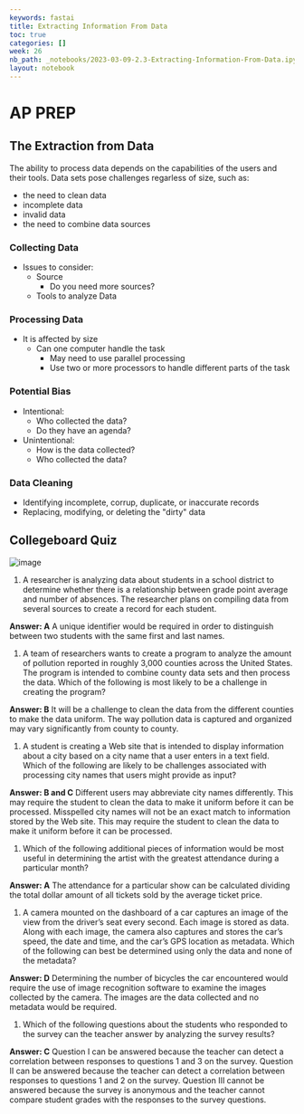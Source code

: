 ```yaml
---
keywords: fastai
title: Extracting Information From Data
toc: true
categories: []
week: 26
nb_path: _notebooks/2023-03-09-2.3-Extracting-Information-From-Data.ipynb
layout: notebook
---
```


<!--
#################################################
### THIS FILE WAS AUTOGENERATED! DO NOT EDIT! ###
#################################################
# file to edit: _notebooks/2023-03-09-2.3-Extracting-Information-From-Data.ipynb
-->

<div class="container" id="notebook-container">
        
<div class="cell border-box-sizing text_cell rendered"><div class="inner_cell">
<div class="text_cell_render border-box-sizing rendered_html">
<h1 id="AP-PREP">AP PREP<a class="anchor-link" href="#AP-PREP"> </a></h1><h2 id="The-Extraction-from-Data">The Extraction from Data<a class="anchor-link" href="#The-Extraction-from-Data"> </a></h2><p>The ability to process data depends on the capabilities of the users and their tools. Data sets pose challenges regarless of size, such as:</p>
<ul>
<li>the need to clean data</li>
<li>incomplete data</li>
<li>invalid data</li>
<li>the need to combine data sources</li>
</ul>
<h3 id="Collecting-Data">Collecting Data<a class="anchor-link" href="#Collecting-Data"> </a></h3><ul>
<li>Issues to consider:<ul>
<li>Source<ul>
<li>Do you need more sources?</li>
</ul>
</li>
<li>Tools to analyze Data</li>
</ul>
</li>
</ul>
<h3 id="Processing-Data">Processing Data<a class="anchor-link" href="#Processing-Data"> </a></h3><ul>
<li>It is affected by size<ul>
<li>Can one computer handle the task<ul>
<li>May need to use parallel processing</li>
<li>Use two or more processors to handle different parts of the task</li>
</ul>
</li>
</ul>
</li>
</ul>
<h3 id="Potential-Bias">Potential Bias<a class="anchor-link" href="#Potential-Bias"> </a></h3><ul>
<li>Intentional: <ul>
<li>Who collected the data?</li>
<li>Do they have an agenda?</li>
</ul>
</li>
<li>Unintentional:<ul>
<li>How is the data collected?</li>
<li>Who collected the data?</li>
</ul>
</li>
</ul>
<h3 id="Data-Cleaning">Data Cleaning<a class="anchor-link" href="#Data-Cleaning"> </a></h3><ul>
<li>Identifying incomplete, corrup, duplicate, or inaccurate records</li>
<li>Replacing, modifying, or deleting the "dirty" data</li>
</ul>
<h2 id="Collegeboard-Quiz">Collegeboard Quiz<a class="anchor-link" href="#Collegeboard-Quiz"> </a></h2><p><img src="https://user-images.githubusercontent.com/111464920/224586095-3a059774-633e-403b-8e6e-24e35567d9dc.png" alt="image"></p>
<ol>
<li>A researcher is analyzing data about students in a school district to determine whether there is a relationship between grade point average and number of absences. The researcher plans on compiling data from several sources to create a record for each student.</li>
</ol>
<p><strong>Answer: A</strong> A unique identifier would be required in order to distinguish between two students with the same first and last names.</p>
<ol>
<li>A team of researchers wants to create a program to analyze the amount of pollution reported in roughly 3,000 counties across the United States. The program is intended to combine county data sets and then process the data. Which of the following is most likely to be a challenge in creating the program?</li>
</ol>
<p><strong>Answer: B</strong>  It will be a challenge to clean the data from the different counties to make the data uniform. The way pollution data is captured and organized may vary significantly from county to county.</p>
<ol>
<li>A student is creating a Web site that is intended to display information about a city based on a city name that a user enters in a text field. Which of the following are likely to be challenges associated with processing city names that users might provide as input?</li>
</ol>
<p><strong>Answer: B and C</strong> Different users may abbreviate city names differently. This may require the student to clean the data to make it uniform before it can be processed. Misspelled city names will not be an exact match to information stored by the Web site. This may require the student to clean the data to make it uniform before it can be processed.</p>
<ol>
<li>Which of the following additional pieces of information would be most useful in determining the artist with the greatest attendance during a particular month?</li>
</ol>
<p><strong>Answer: A</strong> The attendance for a particular show can be calculated dividing the total dollar amount of all tickets sold by the average ticket price.</p>
<ol>
<li>A camera mounted on the dashboard of a car captures an image of the view from the driver’s seat every second. Each image is stored as data. Along with each image, the camera also captures and stores the car’s speed, the date and time, and the car’s GPS location as metadata. Which of the following can best be determined using only the data and none of the metadata?</li>
</ol>
<p><strong>Answer: D</strong> Determining the number of bicycles the car encountered would require the use of image recognition software to examine the images collected by the camera. The images are the data collected and no metadata would be required.</p>
<ol>
<li>Which of the following questions about the students who responded to the survey can the teacher answer by analyzing the survey results?</li>
</ol>
<p><strong>Answer: C</strong> Question I can be answered because the teacher can detect a correlation between responses to questions 1 and 3 on the survey. Question II can be answered because the teacher can detect a correlation between responses to questions 1 and 2 on the survey. Question III cannot be answered because the survey is anonymous and the teacher cannot compare student grades with the responses to the survey questions.</p>

</div>
</div>
</div>
</div>
 

